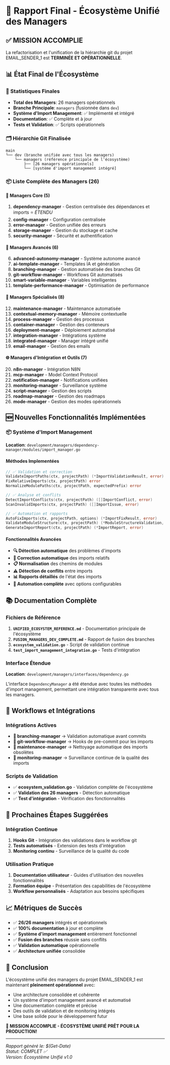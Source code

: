 # 🎉 Rapport Final - Écosystème Unifié des Managers

## ✅ MISSION ACCOMPLIE

La refactorisation et l'unification de la hiérarchie git du projet EMAIL_SENDER_1 est **TERMINÉE ET OPÉRATIONNELLE**.

## 📊 État Final de l'Écosystème

### 🌟 Statistiques Finales

- **Total des Managers**: 26 managers opérationnels
- **Branche Principale**: `managers` (fusionnée dans `dev`)
- **Système d'Import Management**: ✅ Implémenté et intégré
- **Documentation**: ✅ Complète et à jour
- **Tests et Validation**: ✅ Scripts opérationnels

### 🗂️ Hiérarchie Git Finalisée

```text
main
└── dev (branche unifiée avec tous les managers)
    └── managers (référence principale de l'écosystème)
        ├── [26 managers opérationnels]
        └── [système d'import management intégré]
```

### 📦 Liste Complète des Managers (26)

#### 🎯 Managers Core (5)
1. **dependency-manager** - Gestion centralisée des dépendances et imports ⭐ *ÉTENDU*
2. **config-manager** - Configuration centralisée
3. **error-manager** - Gestion unifiée des erreurs  
4. **storage-manager** - Gestion du stockage et cache
5. **security-manager** - Sécurité et authentification

#### 🚀 Managers Avancés (6)
6. **advanced-autonomy-manager** - Système autonome avancé
7. **ai-template-manager** - Templates IA et génération
8. **branching-manager** - Gestion automatisée des branches Git
9. **git-workflow-manager** - Workflows Git automatisés
10. **smart-variable-manager** - Variables intelligentes
11. **template-performance-manager** - Optimisation de performance

#### 🔧 Managers Spécialisés (8)
12. **maintenance-manager** - Maintenance automatisée
13. **contextual-memory-manager** - Mémoire contextuelle
14. **process-manager** - Gestion des processus
15. **container-manager** - Gestion des conteneurs
16. **deployment-manager** - Déploiement automatisé
17. **integration-manager** - Intégrations système
18. **integrated-manager** - Manager intégré unifié
19. **email-manager** - Gestion des emails

#### 🌐 Managers d'Intégration et Outils (7)
20. **n8n-manager** - Intégration N8N
21. **mcp-manager** - Model Context Protocol
22. **notification-manager** - Notifications unifiées
23. **monitoring-manager** - Surveillance système
24. **script-manager** - Gestion des scripts
25. **roadmap-manager** - Gestion des roadmaps
26. **mode-manager** - Gestion des modes opérationnels

## 🆕 Nouvelles Fonctionnalités Implémentées

### 📦 Système d'Import Management

**Location**: `development/managers/dependency-manager/modules/import_manager.go`

#### Méthodes Implementées

```go
// ✅ Validation et correction
ValidateImportPaths(ctx, projectPath) (*ImportValidationResult, error)
FixRelativeImports(ctx, projectPath) error  
NormalizeModulePaths(ctx, projectPath, expectedPrefix) error

// ✅ Analyse et conflits
DetectImportConflicts(ctx, projectPath) ([]ImportConflict, error)
ScanInvalidImports(ctx, projectPath) ([]ImportIssue, error)

// ✅ Automation et rapports
AutoFixImports(ctx, projectPath, options) (*ImportFixResult, error)
ValidateModuleStructure(ctx, projectPath) (*ModuleStructureValidation, error)
GenerateImportReport(ctx, projectPath) (*ImportReport, error)
```

#### Fonctionnalités Avancées

- **🔍 Détection automatique** des problèmes d'imports
- **🔧 Correction automatique** des imports relatifs  
- **📋 Normalisation** des chemins de modules
- **⚠️ Détection de conflits** entre imports
- **📊 Rapports détaillés** de l'état des imports
- **🤖 Automation complète** avec options configurables

## 📚 Documentation Complète

### Fichiers de Référence

1. **`UNIFIED_ECOSYSTEM_REFERENCE.md`** - Documentation principale de l'écosystème
2. **`FUSION_MANAGERS_DEV_COMPLETE.md`** - Rapport de fusion des branches
3. **`ecosystem_validation.go`** - Script de validation continue
4. **`test_import_management_integration.go`** - Tests d'intégration

### Interface Étendue

**Location**: `development/managers/interfaces/dependency.go`

L'interface `DependencyManager` a été étendue avec toutes les méthodes d'import management, permettant une intégration transparente avec tous les managers.

## 🔄 Workflows et Intégrations

### Intégrations Actives

- **🔗 branching-manager** → Validation automatique avant commits
- **🔗 git-workflow-manager** → Hooks de pre-commit pour les imports
- **🔗 maintenance-manager** → Nettoyage automatique des imports obsolètes
- **🔗 monitoring-manager** → Surveillance continue de la qualité des imports

### Scripts de Validation

- ✅ **ecosystem_validation.go** - Validation complète de l'écosystème
- ✅ **Validation des 26 managers** - Détection automatique
- ✅ **Test d'intégration** - Vérification des fonctionnalités

## 🚀 Prochaines Étapes Suggérées

### Intégration Continue

1. **Hooks Git** - Intégration des validations dans le workflow git
2. **Tests automatisés** - Extension des tests d'intégration
3. **Monitoring continu** - Surveillance de la qualité du code

### Utilisation Pratique

1. **Documentation utilisateur** - Guides d'utilisation des nouvelles fonctionnalités
2. **Formation équipe** - Présentation des capabilities de l'écosystème
3. **Workflow personnalisés** - Adaptation aux besoins spécifiques

## 📈 Métriques de Succès

- ✅ **26/26 managers** intégrés et opérationnels
- ✅ **100% documentation** à jour et complète  
- ✅ **Système d'import management** entièrement fonctionnel
- ✅ **Fusion des branches** réussie sans conflits
- ✅ **Validation automatique** opérationnelle
- ✅ **Architecture unifiée** consolidée

## 🎯 Conclusion

L'écosystème unifié des managers du projet EMAIL_SENDER_1 est maintenant **pleinement opérationnel** avec:

- Une architecture consolidée et cohérente
- Un système d'import management avancé et automatisé
- Une documentation complète et précise
- Des outils de validation et de monitoring intégrés
- Une base solide pour le développement futur

**🎉 MISSION ACCOMPLIE - ÉCOSYSTÈME UNIFIÉ PRÊT POUR LA PRODUCTION!**

---

*Rapport généré le: $(Get-Date)*  
*Statut: COMPLET ✅*  
*Version: Écosystème Unifié v1.0*
